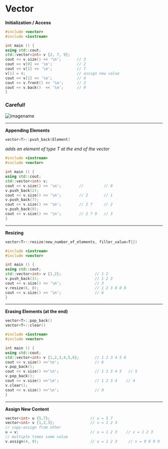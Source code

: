 # Vector
**Initialization / Access**
```CPP
#include <vector>
#include <iostream>

int main () {
using std::cout;
std::vector<int> v {2, 7, 9};
cout << v.size() << '\n';       // 3
cout << v[0] << '\n';           // 2
cout << v[1] << '\n';           // 7
v[1] = 4;                       // assign new value 
cout << v[1] << '\n';           // 4
cout << v.front() << '\n';      // 2
cout << v.back()  << '\n';      // 9
}

```
### Careful!

![imagename](https://hackingcpp.com/cpp/std/vector_init_pitfall.svg)  

***

**Appending Elements**
```CPP
vector<T>::push_back(Element)
```
_adds an element of type T at the end of the vector_

```CPP
#include <iostream>
#include <vector>

int main () {
using std::cout;
std::vector<int> v;
cout << v.size() << '\n';        //         // 0 
v.push_back(2);
cout << v.size() << '\n';        // 2       // 1
v.push_back(7);
cout << v.size() << '\n';        // 2 7     // 2
v.push_back(9);
cout << v.size() << '\n';        // 2 7 9   // 3
}

```
*** 

**Resizing**

```CPP
vector<T>::resize(new_number_of_elements, filler_value=T{})
```

```CPP
#include <iostream>
#include <vector>

int main () {
using std::cout;
std::vector<int> v {1,2};               // 1 2
v.push_back(3);                         // 1 2 3
cout << v.size() << '\n';               // 3
v.resize(6, 0);                         // 1 2 3 0 0 0
cout << v.size() << '\n';               // 6
}

```
***

**Erasing Elements (at the end)**
```CPP
vector<T>::pop_back()
vector<T>::clear()
```

```CPP
#include <iostream>
#include <vector>

int main () {
using std::cout;
std::vector<int> v {1,2,3,4,5,6};       // 1 2 3 4 5 6
cout << v.size() <<'\n';                // 6
v.pop_back();                     
cout << v.size() <<'\n';                // 1 2 3 4 5   // 5
v.pop_back();    
cout << v.size() <<'\n';                // 1 2 3 4    // 4
v.clear();
cout << v.size() <<'\n';                // 0
}

```
***

**Assign New Content**

```CPP
vector<int> u {5,7};                  // u = 5 7
vector<int> v {1,2,3};                // v = 1 2 3
// copy-assign from other
u = v;                                // u = 1 2 3    // v = 1 2 3
// multiple times same value
v.assign(4, 9);                       // u = 1 2 3     // v = 9 9 9 9          
```

